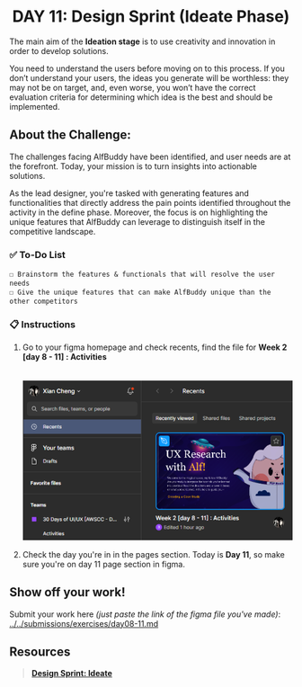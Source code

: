 **<h1 align="center"> DAY 11: Design Sprint (Ideate Phase)</h1>**

The main aim of the **Ideation stage** is to use creativity and innovation in order to develop solutions.

You need to understand the users before moving on to this process. If you don’t understand your users, the ideas you generate will be worthless: they may not be on target, and, even worse, you won’t have the correct evaluation criteria for determining which idea is the best and should be implemented.

## **About the Challenge:**

The challenges facing AlfBuddy have been identified, and user needs are at the forefront. Today, your mission is to turn insights into actionable solutions.

As the lead designer, you're tasked with generating features and functionalities that directly address the pain points identified throughout the activity in the define phase. Moreover, the focus is on highlighting the unique features that AlfBuddy can leverage to distinguish itself in the competitive landscape.

### ✅ To-Do List

    ☐ Brainstorm the features & functionals that will resolve the user needs
    ☐ Give the unique features that can make AlfBuddy unique than the other competitors

### 📋 Instructions

1. Go to your figma homepage and check recents, find the file for **Week 2 [day 8 - 11] : Activities** <br/> <br/>
   &nbsp;&nbsp;&nbsp;&nbsp;&nbsp;&nbsp;&nbsp;&nbsp;<img src="../../assets/tutorials/Day9-11-instruc-step1.png" alt="Instruction"/>
   <br/>

2. Check the day you're in in the pages section. Today is **Day 11**, so make sure you're on day 11 page section in figma.

## Show off your work!</h3>

Submit your work here _(just paste the link of the figma file you've made)_: <a href="../../submissions/exercises/day08-11.md" target="_blank">../../submissions/exercises/day08-11.md</a>

## Resources
> [**Design Sprint: Ideate**](https://medium.com/@anthonyrousounelos/the-ideation-sprint-cross-functional-design-with-minimum-resources-38ce35ff4328)

